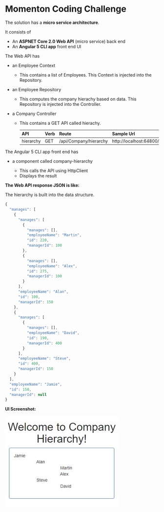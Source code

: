 # Momenton Coding Challenge

The solution has a **micro service architecture**.

It consists of

*   An **ASPNET Core 2.0 Web API** (micro service) back end
*   An **Angular 5 CLI app** front end UI

The Web API has

*   an Employee Context
    *   This contains a list of Employees. This Context is injected into the Repository.

*   an Employee Repository
    *   This computes the company hierachy based on data. This Repository is injected into the Controller.

*   a Company Controller
    *   This contains a GET API called hierachy.

        | API | Verb | Route | Sample Url |
        | ---------- | -------- | --------- | ----------- |
        | hierarchy | GET | /api/Company/hierarchy | http://localhost:64800/api/Company/hierarchy |

The Angular 5 CLI app front end has

*   a component called company-hierarchy

    *   This calls the API using HttpClient
    *   Displays the result    

**The Web API response JSON is like:**

The hierarchy is built into the data structure.

```javascript
{
  "manages": [
    {
      "manages": [
        {
          "manages": [],
          "employeeName": "Martin",
          "id": 220,
          "managerId": 100
        },
        {
          "manages": [],
          "employeeName": "Alex",
          "id": 275,
          "managerId": 100
        }
      ],
      "employeeName": "Alan",
      "id": 100,
      "managerId": 150
    },
    {
      "manages": [
        {
          "manages": [],
          "employeeName": "David",
          "id": 190,
          "managerId": 400
        }
      ],
      "employeeName": "Steve",
      "id": 400,
      "managerId": 150
    }
  ],
  "employeeName": "Jamie",
  "id": 150,
  "managerId": null
}
```

**UI Screenshot:**

![Screenshot](https://github.com/VeritasSoftware/MomentonCodingChallenge/blob/master/momenton.web/Screenshot.JPG)